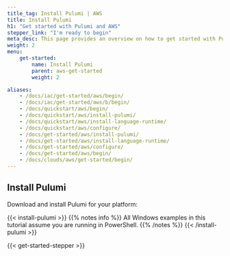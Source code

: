 ```yaml
---
title_tag: Install Pulumi | AWS
title: Install Pulumi
h1: "Get started with Pulumi and AWS"
stepper_link: "I'm ready to begin"
meta_desc: This page provides an overview on how to get started with Pulumi when starting an AWS project.
weight: 2
menu:
    get-started:
        name: Install Pulumi
        parent: aws-get-started
        weight: 2

aliases:
    - /docs/iac/get-started/aws/begin/
    - /docs/iac/get-started/aws/b/begin/
    - /docs/quickstart/aws/begin/
    - /docs/quickstart/aws/install-pulumi/
    - /docs/quickstart/aws/install-language-runtime/
    - /docs/quickstart/aws/configure/
    - /docs/get-started/aws/install-pulumi/
    - /docs/get-started/aws/install-language-runtime/
    - /docs/get-started/aws/configure/
    - /docs/get-started/aws/begin/
    - /docs/clouds/aws/get-started/begin/
---
```


## Install Pulumi

Download and install Pulumi for your platform:

{{< install-pulumi >}}
{{% notes info %}}
All Windows examples in this tutorial assume you are running in PowerShell.
{{% /notes %}}
{{< /install-pulumi >}}

{{< get-started-stepper >}}
